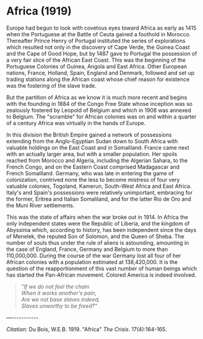 <!--
title:   Africa
author:  Du Bois, W.E.B.
journal: The Crisis
year:    1919
volume:  17
issue:   4
pages:   164-165
-->
# Africa (1919)

Europe had begun to look with covetous eyes toward Africa as early as 1415 when the Portuguese at the Battle of Ceuta gained a foothold in Morocco. Thereafter Prince Henry of Portugal instituted the series of explorations which resulted not only in the discovery of Cape Verde, the Guinea Coast and the Cape of Good Hope, but by 1487 gave to Portugal the possession of a very fair slice of the African East Coast. This was the beginning of the Portuguese Colonies of Guinea, Angola and East Africa. Other European nations, France, Holland, Spain, England and Denmark, followed and set up trading stations along the African coast whose chief reason for existence was the fostering of the slave trade.

But the partition of Africa as we know it is much more recent and begins with the founding in 1884 of the Congo Free State whose inception was so zealously fostered by Leopold of Belgium and which in 1908 was annexed to Belgium. The "scramble" for African colonies was on and within a quarter of a century Africa was virtually in the hands of Europe.

In this division the British Empire gained a network of possessions extending from the Anglo-Egyptian Sudan down to South Africa with valuable holdings on the East Coast and in Somaliland. France came next with an actually larger area, but with a smaller population. Her spoils reached from Morocco and Algeria, including the Algerian Sahara, to the French Congo, and on the Eastern Coast comprised Madagascar and French Somaliland. Germany, who was late in entering the game of colonization, contrived none the less to become mistress of four very valuable colonies, Togoland, Kamerun, South-West Africa and East Africa. Italy's and Spain's possessions were relatively unimportant, embracing for the former, Eritrea and Italian Somaliland, and for the latter Rio de Oro and the Muni River settlements.

This was the state of affairs when the war broke out in 1914. In Africa the only independent states were the Republic of Liberia, and the kingdom of Abyssinia which, according to history, has been independent since the days of Menelek, the reputed Son of Solomon, and the Queen of Sheba. The number of souls thus under the rule of aliens is astounding, amounting in the case of England, France, Germany and Belgium to more than 110,000,000. During the course of the war Germany lost all four of her African colonies with a population estimated at 138,420,000. It is the question of the reapportionment of this vast number of human beings which has started the Pan-African movement. Colored America is indeed involved.

> *"If we do not feel the chain*  
> *When it works another's pain,*  
> *Are we not base slaves indeed,*  
> *Slaves unworthy to be freed?"*  

—-----------  

*Citation:* Du Bois, W.E.B. 1919. "Africa" *The Crisis*. 17(4):164-165.

